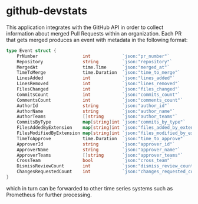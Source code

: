 # github-devstats

This application integrates with the GitHub API in order to collect information about merged Pull Requests within an organization.
Each PR that gets merged produces an event with metadata in the following format:
```go
type Event struct {
	PrNumber                 int            `json:"pr_number"`
	Repository               string         `json:"repository"`
	MergedAt                 time.Time      `json:"merged_at"`
	TimeToMerge              time.Duration  `json:"time_to_merge"`
	LinesAdded               int            `json:"lines_added"`
	LinesRemoved             int            `json:"lines_removed"`
	FilesChanged             int            `json:"files_changed"`
	CommitsCount             int            `json:"commits_count"`
	CommentsCount            int            `json:"comments_count"`
	AuthorId                 string         `json:"author_id"`
	AuthorName               string         `json:"author_name"`
	AuthorTeams              []string       `json:"author_teams"`
	CommitsByType            map[string]int `json:"commits_by_type"`
	FilesAddedByExtension    map[string]int `json:"files_added_by_extension"`
	FilesModifiedByExtension map[string]int `json:"files_modified_by_extension"`
	TimeToApprove            time.Duration  `json:"time_to_approve"`
	ApproverId               string         `json:"approver_id"`
	ApproverName             string         `json:"approver_name"`
	ApproverTeams            []string       `json:"approver_teams"`
	CrossTeam                bool           `json:"cross_team"`
	DismissReviewCount       int            `json:"dismiss_review_count"`
	ChangesRequestedCount    int            `json:"changes_requested_count"`
}
```
which in turn can be forwarded to other time series systems such as Prometheus for further processing.